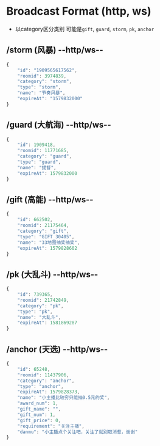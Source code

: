# Broadcast Format (http, ws)

 - 以category区分类别 可能是`gift`, `guard`, `storm`, `pk`, `anchor`

## /storm (风暴) --http/ws--
```javascript
{
    "id": "1909565617562",
    "roomid": 3974839,
    "category": "storm",
    "type": "storm",
    "name": "节奏风暴",
    "expireAt": "1579832000"
}
```

## /guard (大航海) --http/ws--
```javascript
{
    "id": 1909418,
    "roomid": 11771685,
    "category": "guard",
    "type": "guard",
    "name": "提督",
    "expireAt": 1579832000
}
```

## /gift (高能) --http/ws--
```javascript
{
    "id": 662502,
    "roomid": 21175464,
    "category": "gift",
    "type": "GIFT_30405",
    "name": "33地图抽奖抽奖",
    "expireAt": 1579828602
}
```

## /pk (大乱斗) --http/ws--
```javascript
{
    "id": 739365,
    "roomid": 21742849,
    "category": "pk",
    "type": "pk",
    "name": "大乱斗",
    "expireAt": 1581869287
}
```

## /anchor (天选) --http/ws--
```javascript
{
    "id": 65248,
    "roomid": 11437906,
    "category": "anchor",
    "type": "anchor",
    "expireAt": 1579828373,
    "name": "小主播比较穷只能抽0.5元的奖",
    "award_num": 1,
    "gift_name": "",
    "gift_num": 1,
    "gift_price": 0,
    "requirement": "关注主播",
    "danmu": "小主播点个关注吧，关注了就别取消惹，谢谢"
}
```

